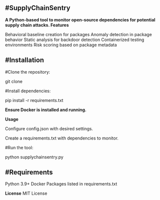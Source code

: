 #SupplyChainSentry
--
**A Python-based tool to monitor open-source dependencies for potential supply chain attacks.
Features**

Behavioral baseline creation for packages
Anomaly detection in package behavior
Static analysis for backdoor detection
Containerized testing environments
Risk scoring based on package metadata

#Installation
--

#Clone the repository:

git clone 


#Install dependencies:

pip install -r requirements.txt


**Ensure Docker is installed and running.**


**Usage**

Configure config.json with desired settings.

Create a requirements.txt with dependencies to monitor.

#Run the tool:

python supplychainsentry.py



#Requirements
--
Python 3.9+
Docker
Packages listed in requirements.txt

**License**
MIT License
